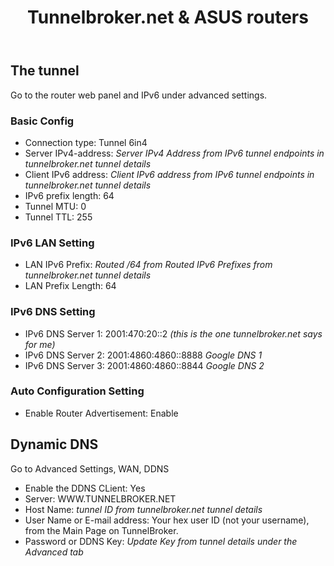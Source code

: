 <div class="post">
<header class="post-header">
<h1 class="post-title">Tunnelbroker.net &amp; ASUS routers</h1>
</header>
<article class="post-content">

<h2 id="the-tunnel">The tunnel</h2>
<p>Go to the router web panel and IPv6 under advanced settings.</p>
<h3 id="basic-config">Basic Config</h3>
<ul>
<li>Connection type: Tunnel 6in4</li>
<li>Server IPv4-address: <em>Server IPv4 Address from IPv6 tunnel endpoints in
tunnelbroker.net tunnel details</em></li>
<li>Client IPv6 address: <em>Client IPv6 address from IPv6 tunnel endpoints in
tunnelbroker.net tunnel details</em></li>
<li>IPv6 prefix length: 64</li>
<li>Tunnel MTU: 0</li>
<li>Tunnel TTL: 255</li>
</ul>
<h3 id="ipv6-lan-setting">IPv6 LAN Setting</h3>
<ul>
<li>LAN IPv6 Prefix: <em>Routed /64 from Routed IPv6 Prefixes from
tunnelbroker.net tunnel details</em></li>
<li>LAN Prefix Length: 64</li>
</ul>
<h3 id="ipv6-dns-setting">IPv6 DNS Setting</h3>
<ul>
<li>IPv6 DNS Server 1: 2001:470:20::2 <em>(this is the one tunnelbroker.net
says for me)</em></li>
<li>IPv6 DNS Server 2: 2001:4860:4860::8888 <em>Google DNS 1</em></li>
<li>IPv6 DNS Server 3: 2001:4860:4860::8844 <em>Google DNS 2</em></li>
</ul>
<h3 id="auto-configuration-setting">Auto Configuration Setting</h3>
<ul>
<li>Enable Router Advertisement: Enable</li>
</ul>
<h2 id="dynamic-dns">Dynamic DNS</h2>
<p>Go to Advanced Settings, WAN, DDNS</p>
<ul>
<li>Enable the DDNS CLient: Yes</li>
<li>Server: WWW.TUNNELBROKER.NET</li>
<li>Host Name: <em>tunnel ID from tunnelbroker.net tunnel details</em></li>
<li>User Name or E-mail address: Your hex user ID (not your username), from the Main Page on TunnelBroker.</li>
<li>Password or DDNS Key: <em>Update Key from tunnel details under the Advanced
tab</em></li>
</ul>
</article>

</div>
